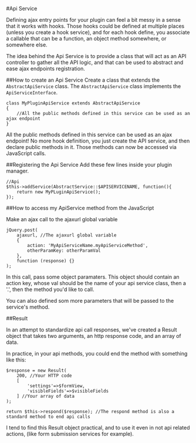 #Api Service

Defining ajax entry points for your plugin can feel a bit messy in a sense that it works with hooks. Those hooks could be defined at multiple places (unless you create a hook service), and for each hook define, you associate a callable that can be a function, an object method somewhere, or somewhere else.

The idea behind the Api Service is to provide a class that will act as an API controller to gather all the API logic, and that can be used to abstract and ease ajax endpoints registration.

##How to create an Api Service
Create a class that extends the `AbstractApiService` class. The `AbstractApiService` class implements the `ApiServiceInterface`.

```
class MyPluginApiService extends AbstractApiService
{
	//All the public methods defined in this service can be used as an ajax endpoint
}
```
All the public methods defined in this service can be used as an ajax endpoint! No more hook definition, you just create the API service, and then declare public methods in it. Those methods can now be accessed via JavaScript calls.

##Registering the Api Service
Add these few lines inside your plugin manager.

```
//Api
$this->addService(AbstractService::$APISERVICENAME, function(){
    return new MyPLuginApiService();
});
```

##How to access my ApiService method from the JavaScript

Make an ajax call to the ajaxurl global variable

```
jQuery.post(
	ajaxurl, //The ajaxurl global variable
	{ 
		action: 'MyApiServiceName.myApiServiceMethod', 
		otherParamKey: otherParamVal
	}, 
	function (response) {}
);
```

In this call, pass some object paramaters. This object should contain an action key, whose val should be the name of your api service class, then a '.', then the method you'd like to call. 

You can also defined som more parameters that will be passed to the service's method.

##Result

In an attempt to standardize api call responses, we've created a Result object that takes two arguments, an http response code, and an array of data.

In practice, in your api methods, you could end the method with something like this:

```
$response = new Result(
	200, //Your HTTP code
	[ 
    	'settings'=>$formView,
    	'visibleFields'=>$visibleFields
	] //Your array of data
);

return $this->respond($response); //The respond method is also a standard method to end api calls
```

I tend to find this Result object practical, and to use it even in not api related actions, (like form submission services for example).